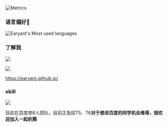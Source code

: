 ![Metrics](https://metrics.lecoq.io/earyantLe?template=classic&isocalendar=1&languages=1&introduction=1&people=1&gists=1&followup=1&isocalendar.duration=half-year&languages.limit=8&languages.sections=most-used&languages.colors=github&languages.threshold=0%25&languages.indepth=false&languages.analysis.timeout=15&languages.categories=markup%2C%20programming&languages.recent.categories=markup%2C%20programming&languages.recent.load=300&languages.recent.days=14&introduction.title=true&people.limit=24&people.size=28&people.types=followers%2C%20following&people.identicons=false&people.shuffle=false&followup.sections=repositories&config.timezone=Asia%2FShanghai)





### 语言偏好👋

![Earyant's Most used languages](https://github-readme-stats.vercel.app/api/top-langs?username=EaryantLe&show_icons=true&count_private=true&theme=gotham)

### 了解我

![](https://img.shields.io/badge/dynamic/json?color=da282a&label=%E7%9F%A5%E4%B9%8E%7CEaryant%E4%BB%93%E5%BA%93&query=%24.data.totalSubs&url=https%3A%2F%2Fapi.spencerwoo.com%2Fsubstats%2F%3Fsource%3Dzhihu%26queryKey%3Dlirui940403%26source%3Dgithub%26queryKey%3DearyantLe)

![](https://visitor-badge.glitch.me/badge?page_id=earyantLe)

https://earyant.github.io/



### skill

![](https://img.shields.io/badge/python-3.9-orange?style=for-the-badge&logo=python&logoColor=orange)



目前在百度带8人团队，目前正急招T5、T6**对于想进百度的同学机会难得，很欢迎加入一起折腾**



